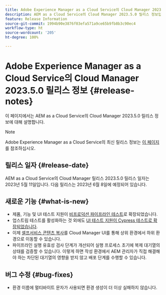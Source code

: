 ```yaml
---
title: Adobe Experience Manager as a Cloud Service의 Cloud Manager 2023.5.0 릴리스 정보
description: AEM as a Cloud Service의 Cloud Manager 2023.5.0 릴리스 정보입니다.
feature: Release Information
source-git-commit: 1994b90e3876f03efa571a9ce65b9fb8b3c90ec4
workflow-type: ht
source-wordcount: '205'
ht-degree: 100%

---
```



# Adobe Experience Manager as a Cloud Service의 Cloud Manager 2023.5.0 릴리스 정보 {#release-notes}

이 페이지에서는 AEM as a Cloud Service의 Cloud Manager 2023.5.0 릴리스 정보에 대해 설명합니다.

>[!NOTE]
>
>Adobe Experience Manager as a Cloud Service의 최신 릴리스 정보는 [이 페이지](/help/release-notes/release-notes-cloud/release-notes-current.md)를 참조하십시오.

## 릴리스 일자 {#release-date}

AEM as a Cloud Service의 Cloud Manager 릴리스 2023.5.0 릴리스 일자는 2023년 5월 11일입니다. 다음 릴리스는 2023년 6월 8일에 예정되어 있습니다.

## 새로운 기능 {#what-is-new}

* 제품, 기능 및 UI 테스트 지원이 [비프로덕션 파이프라인 테스트](/help/implementing/cloud-manager/configuring-pipelines/configuring-non-production-pipelines.md)로 확장되었습니다.
* 업스트림 테스트를 활성화하는 것 외에도 [UI 테스트 지원이 Cypress 테스트로 확장되었습니다](/help/implementing/cloud-manager/ui-testing.md).
* 이제 [셀프서비스 콘텐츠 복사](/help/implementing/developing/tools/content-copy.md)를 Cloud Manager UI를 통해 상위 환경에서 하위 환경으로 이동할 수 있습니다.
* 파이프라인 실행 유효성 검사 단계가 개선되어 실행 프로세스 초기에 복제 대기열의 상태를 검증할 수 있습니다. 이렇게 하면 작성 환경에서 AEM 관리자가 직접 해결해야 하는 차단된 대기열의 영향을 받지 않고 배포 단계를 수행할 수 있습니다.

## 버그 수정 {#bug-fixes}

* 환경 이름에 멀티바이트 문자가 사용되면 환경 생성이 더 이상 실패하지 않습니다.
